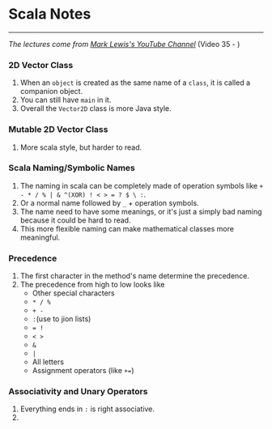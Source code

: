 # Scala Notes

___

*The lectures come
from [Mark Lewis's YouTube Channel](https://www.youtube.com/watch?v=85bHg5AipvU&list=PLLMXbkbDbVt8JLumqKj-3BlHmEXPIfR42&index=1)* (Video 35 - )

### 2D Vector Class

1. When an `object` is created as the same name of a `class`, it is called a companion object.
2. You can still have `main` in it.
3. Overall the `Vector2D` class is more Java style.

### Mutable 2D Vector Class

1. More scala style, but harder to read.

### Scala Naming/Symbolic Names

1. The naming in scala can be completely made of operation symbols like `+ - * / % | & ^(XOR) ! < > = ? $ \ :`.
2. Or a normal name followed by `_` + operation symbols.
3. The name need to have some meanings, or it's just a simply bad naming because it could be hard to read.
4. This more flexible naming can make mathematical classes more meaningful.

### Precedence

1. The first character in the method's name determine the precedence.
2. The precedence from high to low looks like
    * Other special characters
    * `* / %`
    * `+ -`
    * `:`(use to jion lists)
    * `= !`
    * `< >`
    * `&`
    * `|`
    * All letters
    * Assignment operators (like `+=`)

### Associativity and Unary Operators

1. Everything ends in `:` is right associative.
2. 